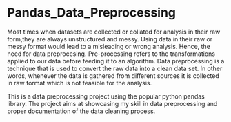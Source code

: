 # Pandas_Data_Preprocessing

Most times when datasets are collected or collated for analysis in their raw form,they are always unstructured and messy. Using data in their raw or messy format would lead to a misleading or wrong analysis. Hence, the need for data preprocesing. Pre-processing refers to the transformations applied to our data before feeding it to an algorithm. Data preprocessing is a technique that is used to convert the raw data into a clean data set. In other words, whenever the data is gathered from different sources it is collected in raw format which is not feasible for the analysis.

This is a data preprocessing project using the popular python pandas library. The project aims at showcasing my skill in data preprocessing and proper documentation of the data cleaning process.
